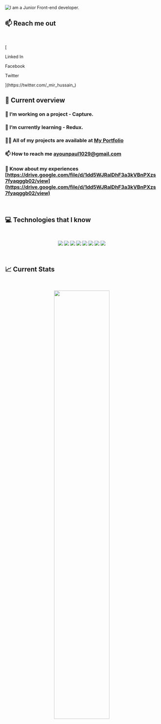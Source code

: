 ![I am a Junior Front-end developer. ]([https://github.com/mir-hussain/mir-hussain/blob/main/images/githubcover.png](https://img.freepik.com/premium-vector/web-developer-hands-using-tablet-pc-creating-program-code-development-software-programming-concept_48369-33861.jpg?w=1380))

## :mailbox: Reach me out

<br />

[<p align="center">
<p>Linked In</p>
<p>Facebook</p>
<p>Twitter</p>
</p>](https://twitter.com/_mir_hussain_)

<br />

## :eyes: Current overview

<div align="left">
<!-- <a href="https://app.daily.dev/mir"><img align="right" src="https://github.com/mir-hussain/mir-hussain/blob/main/devcard.svg" width="200" alt="Mir Hussain's Dev Card"/></a> -->
</div>

### 🔭 I’m working on a project - Capture.
### 🌱 I’m currently learning - Redux.
### 👨‍💻 All of my projects are available at [My Portfolio](https://my-portfolio-780b9.web.app/)
### 📫 How to reach me **ayounpaul1029@gmail.com**
### 📄 Know about my experiences [https://drive.google.com/file/d/1dd5WJRalDhF3a3kVBnPXzs7fyaqggb02/view](https://drive.google.com/file/d/1dd5WJRalDhF3a3kVBnPXzs7fyaqggb02/view)


<br />

## :computer: Technologies that I know
<br>
<p align="center">
<img src="https://github.com/mir-hussain/mir-hussain/blob/main/images/icons/HTML.png"/>
<img src="https://github.com/mir-hussain/mir-hussain/blob/main/images/icons/css.png"/>
<img src="https://github.com/mir-hussain/mir-hussain/blob/main/images/icons/JavaScript.png"/>
<img src="https://github.com/mir-hussain/mir-hussain/blob/main/images/icons/react.png"/>
<img src="https://github.com/mir-hussain/mir-hussain/blob/main/images/icons/tailwind.png"/>
<img src="https://github.com/mir-hussain/mir-hussain/blob/main/images/icons/Bootsrap.png"/>
<img src="https://github.com/mir-hussain/mir-hussain/blob/main/images/icons/node.png"/>
<img src="https://github.com/mir-hussain/mir-hussain/blob/main/images/icons/express.png"/>
</p><br/>

## :chart_with_upwards_trend: Current Stats

<br />
<p align="center">
  <img width="60%" src="https://github-readme-streak-stats.herokuapp.com/?user=mir-hussain&background=0D1117&sideNums=FFFFFF&sideLabels=9A9A9A&currStreakNum=FB8C00&dates=6E6E6E" />
</p>
